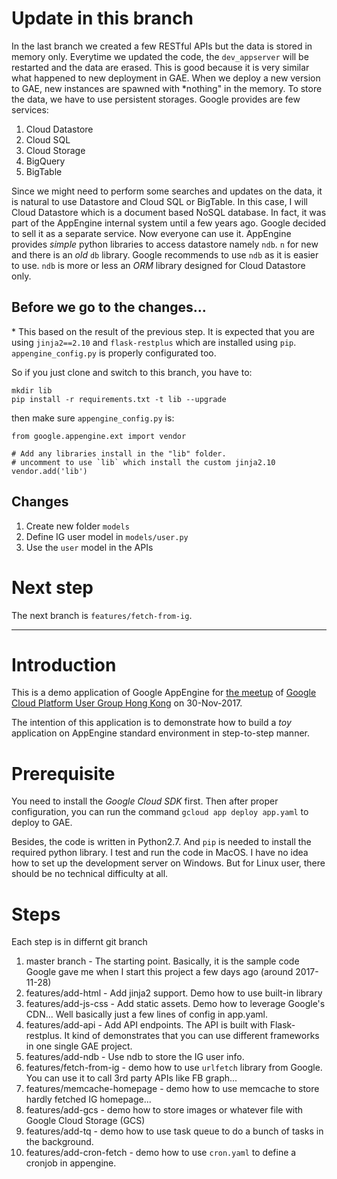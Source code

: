 # Update in this branch

In the last branch we created a few RESTful APIs but the data is stored in memory only. Everytime we updated the code, the `dev_appserver` will be restarted and the data are erased. This is good because it is very similar what happened to new deployment in GAE. When we deploy a new version to GAE, new instances are spawned with *nothing" in the memory. To store the data, we have to use persistent storages. Google provides are few services:

1. Cloud Datastore
2. Cloud SQL
2. Cloud Storage
3. BigQuery
4. BigTable

Since we might need to perform some searches and updates on the data, it is natural to use Datastore and Cloud SQL or BigTable. In this case, I will Cloud Datastore which is a document based NoSQL database. In fact, it was part of the AppEngine internal system until a few years ago. Google decided to sell it as a separate service. Now everyone can use it. AppEngine provides *simple* python libraries to access datastore namely `ndb`. `n` for new and there is an *old* `db` library. Google recommends to use `ndb` as it is easier to use. `ndb` is more or less an *ORM* library designed for Cloud Datastore only.

## Before we go to the changes...
\* This based on the result of the previous step.
It is expected that you are using `jinja2==2.10` and `flask-restplus` which are installed using `pip`. `appengine_config.py` is properly configurated too.

So if you just clone and switch to this branch, you have to:

```
mkdir lib
pip install -r requirements.txt -t lib --upgrade
```

then make sure `appengine_config.py` is:

```
from google.appengine.ext import vendor

# Add any libraries install in the "lib" folder.
# uncomment to use `lib` which install the custom jinja2.10
vendor.add('lib')
```

## Changes

1. Create new folder `models`
2. Define IG user model in `models/user.py`
3. Use the `user` model in the APIs

# Next step

The next branch is `features/fetch-from-ig`.

---
# Introduction

This is a demo application of Google AppEngine for [the meetup](https://www.eventbrite.com/e/gcpug-meetup-2017nov-tickets-39642814726) of [Google Cloud Platform User Group Hong Kong](https://www.facebook.com/groups/gcpughk/) on 30-Nov-2017.

The intention of this application is to demonstrate how to build a _toy_ application on AppEngine standard environment in step-to-step manner.


# Prerequisite

You need to install the *Google Cloud SDK* first. Then after proper configuration, you can run the command `gcloud app deploy app.yaml` to deploy to GAE.

Besides, the code is written in Python2.7. And `pip` is needed to install the required python library. I test and run the code in MacOS. I have no idea how to set up the development server on Windows. But for Linux user, there should be no technical difficulty at all.

# Steps

Each step is in differnt git branch

1. master branch - The starting point. Basically, it is the sample code Google gave me when I start this project a few days ago (around 2017-11-28)
1. features/add-html - Add jinja2 support. Demo how to use built-in library
1. features/add-js-css - Add static assets. Demo how to leverage Google's CDN... Well basically just a few lines of config in app.yaml.
1. features/add-api - Add API endpoints. The API is built with Flask-restplus. It kind of demonstrates that you can use different frameworks in one single GAE project.
1. features/add-ndb - Use ndb to store the IG user info.
1. features/fetch-from-ig - demo how to use `urlfetch` library from Google. You can use it to call 3rd party APIs like FB graph...
1. features/memcache-homepage - demo how to use memcache to store hardly fetched IG homepage...
1. features/add-gcs - demo how to store images or whatever file with Google Cloud Storage (GCS)
1. features/add-tq - demo how to use task queue to do a bunch of tasks in the background.
1. features/add-cron-fetch - demo how to use `cron.yaml` to define a cronjob in appengine.

